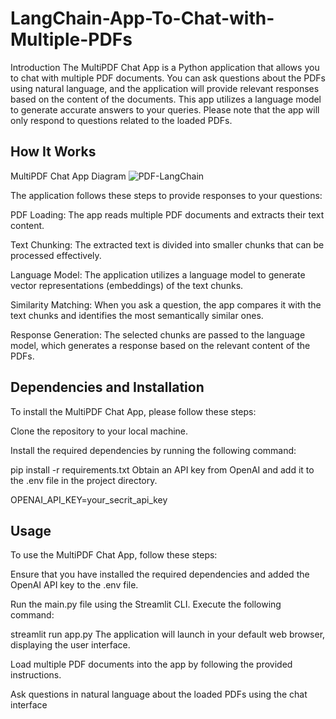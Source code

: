 # LangChain-App-To-Chat-with-Multiple-PDFs
Introduction
The MultiPDF Chat App is a Python application that allows you to chat with multiple PDF documents. You can ask questions about the PDFs using natural language, and the application will provide relevant responses based on the content of the documents. This app utilizes a language model to generate accurate answers to your queries. Please note that the app will only respond to questions related to the loaded PDFs.

## How It Works
MultiPDF Chat App Diagram
![PDF-LangChain](https://github.com/user-attachments/assets/cc23f0fa-7720-480f-a6e4-bad2047fdb25)

The application follows these steps to provide responses to your questions:

PDF Loading: The app reads multiple PDF documents and extracts their text content.

Text Chunking: The extracted text is divided into smaller chunks that can be processed effectively.

Language Model: The application utilizes a language model to generate vector representations (embeddings) of the text chunks.

Similarity Matching: When you ask a question, the app compares it with the text chunks and identifies the most semantically similar ones.

Response Generation: The selected chunks are passed to the language model, which generates a response based on the relevant content of the PDFs.

## Dependencies and Installation
To install the MultiPDF Chat App, please follow these steps:

Clone the repository to your local machine.

Install the required dependencies by running the following command:

pip install -r requirements.txt
Obtain an API key from OpenAI and add it to the .env file in the project directory.

OPENAI_API_KEY=your_secrit_api_key

## Usage
To use the MultiPDF Chat App, follow these steps:

Ensure that you have installed the required dependencies and added the OpenAI API key to the .env file.

Run the main.py file using the Streamlit CLI. Execute the following command:

streamlit run app.py
The application will launch in your default web browser, displaying the user interface.

Load multiple PDF documents into the app by following the provided instructions.

Ask questions in natural language about the loaded PDFs using the chat interface
